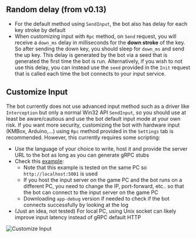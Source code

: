 ## Random delay (from v0.13)
- For the default method using `SendInput`, the bot also has delay for each key stroke by default
- When customizing input with `Rpc` method, on `Send` request, you will receive a `down_ms` delay in milliseconds for the 
**down stroke** of the key. So after sending the down key, you should sleep for `down_ms` and send the up key. This delay
is generated by the bot via a seed that is generated the first time the bot is run. Alternatively, if you wish to not use 
this delay, you can instead use the `seed` provided in the `Init` request that is called each time the bot connects to your 
input service.

## Customize Input
The bot currently does not use advanced input method such as a driver like `Interception` but only a normal Win32 API `SendInput`, so you should use at least be aware/cautious and use the bot default input mode at your own risk. If you want more security, customizing the bot with hardware input (KMBox, Arduino,...) using `Rpc` method provided in the `Settings` tab is recommended. However, this currently requires some scripting:
  - Use the language of your choice to write, host it and provide the server URL to the bot as long as you can generate gRPC stubs
  - Check this [example](https://github.com/sasanquaa/maple-bot/tree/master/examples/python):
      - Note that this example is tested on the same PC so `http://localhost:5001` is used
      - If you host the input server on the game PC and the bot runs on a different PC, you need to change the IP, port-forward, etc.. so that the bot can connect to the input server on the game PC
      - Downloading `app-debug` version if needed to check if the bot connects successfully by looking at the log
  - (Just an idea, not tested) For local PC, using Unix socket can likely improve input latency instead of gRPC default HTTP

![Customize Input](https://github.com/sasanquaa/komari/blob/master/.github/images/customize_input.png?raw=true)
